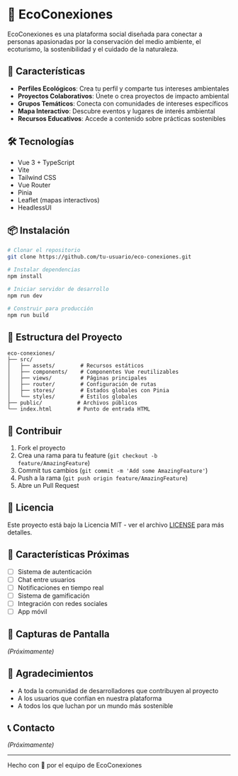 # 🌱 EcoConexiones

EcoConexiones es una plataforma social diseñada para conectar a personas apasionadas por la conservación del medio ambiente, el ecoturismo, la sostenibilidad y el cuidado de la naturaleza.

## 🚀 Características

- **Perfiles Ecológicos**: Crea tu perfil y comparte tus intereses ambientales
- **Proyectos Colaborativos**: Únete o crea proyectos de impacto ambiental
- **Grupos Temáticos**: Conecta con comunidades de intereses específicos
- **Mapa Interactivo**: Descubre eventos y lugares de interés ambiental
- **Recursos Educativos**: Accede a contenido sobre prácticas sostenibles

## 🛠️ Tecnologías

- Vue 3 + TypeScript
- Vite
- Tailwind CSS
- Vue Router
- Pinia
- Leaflet (mapas interactivos)
- HeadlessUI

## 📦 Instalación

```bash
# Clonar el repositorio
git clone https://github.com/tu-usuario/eco-conexiones.git

# Instalar dependencias
npm install

# Iniciar servidor de desarrollo
npm run dev

# Construir para producción
npm run build
```

## 🌿 Estructura del Proyecto

```
eco-conexiones/
├── src/
│   ├── assets/        # Recursos estáticos
│   ├── components/    # Componentes Vue reutilizables
│   ├── views/         # Páginas principales
│   ├── router/        # Configuración de rutas
│   ├── stores/        # Estados globales con Pinia
│   └── styles/        # Estilos globales
├── public/           # Archivos públicos
└── index.html        # Punto de entrada HTML
```

## 🤝 Contribuir

1. Fork el proyecto
2. Crea una rama para tu feature (`git checkout -b feature/AmazingFeature`)
3. Commit tus cambios (`git commit -m 'Add some AmazingFeature'`)
4. Push a la rama (`git push origin feature/AmazingFeature`)
5. Abre un Pull Request

## 📄 Licencia

Este proyecto está bajo la Licencia MIT - ver el archivo [LICENSE](LICENSE) para más detalles.

## 🌟 Características Próximas

- [ ] Sistema de autenticación
- [ ] Chat entre usuarios
- [ ] Notificaciones en tiempo real
- [ ] Sistema de gamificación
- [ ] Integración con redes sociales
- [ ] App móvil

## 📱 Capturas de Pantalla

*(Próximamente)*

## 🤝 Agradecimientos

- A toda la comunidad de desarrolladores que contribuyen al proyecto
- A los usuarios que confían en nuestra plataforma
- A todos los que luchan por un mundo más sostenible

## 📞 Contacto

*(Próximamente)*

---

Hecho con 💚 por el equipo de EcoConexiones